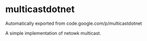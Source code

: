 # multicastdotnet
Automatically exported from code.google.com/p/multicastdotnet

A simple implementation of netowk multicast.
